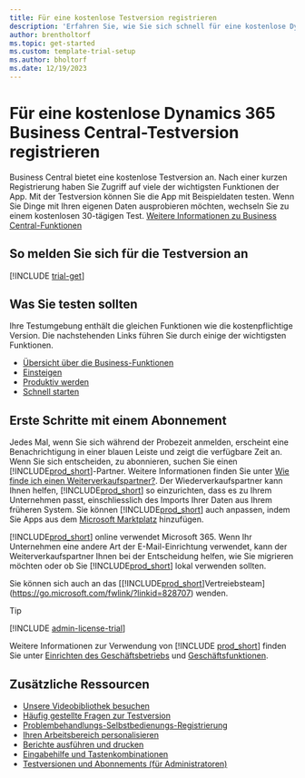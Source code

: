 ```yaml
---
title: Für eine kostenlose Testversion registrieren
description: 'Erfahren Sie, wie Sie sich schnell für eine kostenlose Dynamics 365 Business Central-Testversion registrieren und diese starten. Erkunden Sie die App mit Strecken und Videos, und finden Sie weitere Lernressourcen.'
author: brentholtorf
ms.topic: get-started
ms.custom: template-trial-setup
ms.author: bholtorf
ms.date: 12/19/2023
---
```


# <a name="sign-up-for-a-free-dynamics-365-business-central-trial"></a>Für eine kostenlose Dynamics 365 Business Central-Testversion registrieren

Business Central bietet eine kostenlose Testversion an. Nach einer kurzen Registrierung haben Sie Zugriff auf viele der wichtigsten Funktionen der App. Mit der Testversion können Sie die App mit Beispieldaten testen. Wenn Sie Dinge mit Ihren eigenen Daten ausprobieren möchten, wechseln Sie zu einem kostenlosen 30-tägigen Test. [Weitere Informationen zu Business Central-Funktionen](across-business-functionality.md)  

## <a name="to-sign-up-for-the-trial"></a>So melden Sie sich für die Testversion an

[!INCLUDE [trial-get](includes/trial-get.md)]

## <a name="what-to-try"></a>Was Sie testen sollten

Ihre Testumgebung enthält die gleichen Funktionen wie die kostenpflichtige Version. Die nachstehenden Links führen Sie durch einige der wichtigsten Funktionen.

- [Übersicht über die Business-Funktionen](across-business-functionality.md)  
- [Einsteigen](ui-get-ready-business.md#get-started)  
- [Produktiv werden](ui-work-product.md)  
- [Schnell starten](quick-start-business-central.md)  

## <a name="get-started-with-a-subscription"></a>Erste Schritte mit einem Abonnement

Jedes Mal, wenn Sie sich während der Probezeit anmelden, erscheint eine Benachrichtigung in einer blauen Leiste und zeigt die verfügbare Zeit an. Wenn Sie sich entscheiden, zu abonnieren, suchen Sie einen [!INCLUDE[prod_short](includes/prod_short.md)]-Partner. Weitere Informationen finden Sie unter [Wie finde ich einen Weiterverkaufspartner?](/dynamics365/business-central/across-faq#how-do-i-find-a-reselling-partner). Der Wiederverkaufspartner kann Ihnen helfen, [!INCLUDE[prod_short](includes/prod_short.md)] so einzurichten, dass es zu Ihrem Unternehmen passt, einschliesslich des Imports Ihrer Daten aus Ihrem früheren System. Sie können [!INCLUDE[prod_short](includes/prod_short.md)] auch anpassen, indem Sie Apps aus dem [Microsoft Marktplatz](https://go.microsoft.com/fwlink/?linkid=2081646) hinzufügen.  

[!INCLUDE[prod_short](includes/prod_short.md)] online verwendet Microsoft 365. Wenn Ihr Unternehmen eine andere Art der E-Mail-Einrichtung verwendet, kann der Weiterverkaufspartner Ihnen bei der Entscheidung helfen, wie Sie migrieren möchten oder ob Sie [!INCLUDE[prod_short](includes/prod_short.md)] lokal verwenden sollten.  

Sie können sich auch an das [[!INCLUDE[prod_short](includes/prod_short.md)]Vertreiebsteam](https://go.microsoft.com/fwlink/?linkid=828707) wenden.  

> [!TIP]
> [!INCLUDE [admin-license-trial](includes/admin-license-trial.md)]

Weitere Informationen zur Verwendung von [!INCLUDE [prod_short](includes/prod_short.md)] finden Sie unter [Einrichten des Geschäftsbetriebs](ui-get-ready-business.md) und [Geschäftsfunktionen](across-business-functionality.md).  

## <a name="additional-resources"></a>Zusätzliche Ressourcen

- [Unsere Videobibliothek besuchen](across-videos.md)  
- [Häufig gestellte Fragen zur Testversion](trial-faq.md)  
- [Problembehandlungs-Selbstbedienungs-Registrierung](ui-troubleshoot-self-signup.md)  
- [Ihren Arbeitsbereich personalisieren](ui-personalization-user.md)  
- [Berichte ausführen und drucken](ui-work-report.md)  
- [Eingabehilfe und Tastenkombinationen](ui-accessibility.md)  
- [Testversionen und Abonnements (für Administratoren)](/dynamics365/business-central/dev-itpro/administration/trials-subscriptions)  
